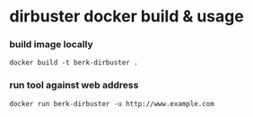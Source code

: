 # dirbuster docker build & usage

### build image locally
`docker build -t berk-dirbuster .`

### run tool against web address
`docker run berk-dirbuster -u http://www.example.com`